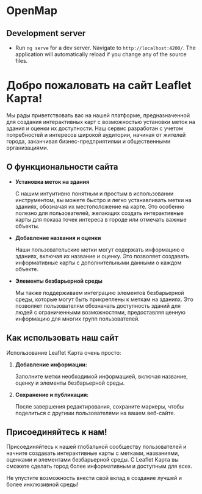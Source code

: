 # OpenMap

## Development server
- Run `ng serve` for a dev server. Navigate to `http://localhost:4200/`. The application will automatically reload if you change any of the source files.

<h1>Добро пожаловать на сайт Leaflet Карта!</h1>
  <p>
    Мы рады приветствовать вас на нашей платформе, предназначенной для создания
    интерактивных карт с возможностью установки меток на здания и оценки их
    доступности. Наш сервис разработан с учетом потребностей и интересов широкой
    аудитории, начиная от жителей города, заканчивая бизнес-предприятиями и
    общественными организациями.
  </p>
  <h2>О функциональности сайта</h2>
  <ul>
    <li>
      <strong>Установка меток на здания</strong>
      <p>
        С нашим интуитивно понятным и простым в использовании инструментом, вы
        можете быстро и легко устанавливать метки на зданиях, обозначая их
        местоположение на карте. Это особенно полезно для пользователей,
        желающих создать интерактивные карты для показа точек интереса в городе
        или отмечать важные объекты.
      </p>
    </li>
    <li>
      <strong>Добавление названия и оценки</strong>
      <p>
        Наши пользовательские метки могут содержать информацию о зданиях,
        включая их название и оценку. Это позволяет создавать информативные
        карты с дополнительными данными о каждом объекте.
      </p>
    </li>
    <li>
      <strong>Элементы безбарьерной среды</strong>
      <p>
        Мы также поддерживаем интеграцию элементов безбарьерной среды, которые
        могут быть прикреплены к меткам на зданиях. Это позволяет пользователям
        обозначать доступность зданий для людей с ограниченными возможностями,
        предоставляя ценную информацию для многих групп пользователей.
      </p>
    </li>
  </ul>
  <h2>Как использовать наш сайт</h2>
  <p>Использование Leaflet Карта очень просто:</p>
  <ol>
    <li>
      <strong>Добавление информации:</strong>
      <p>
        Заполните метки необходимой информацией, включая название, оценку и
        элементы безбарьерной среды.
      </p>
    </li>
    <li>
      <strong>Сохранение и публикация:</strong>
      <p>
        После завершения редактирования, сохраните маркеры, чтобы поделиться с
        другими пользователями на вашем веб-сайте.
      </p>
    </li>
  </ol>
  <h2>Присоединяйтесь к нам!</h2>
  <p>
    Присоединяйтесь к нашей глобальной сообществу пользователей и начните
    создавать интерактивные карты с метками, названиями, оценками и элементами
    безбарьерной среды. С Leaflet Карта вы сможете сделать город более
    информативным и доступным для всех.
  </p>
  <p class="call-to-action">
    Не упустите возможность внести свой вклад в создание лучшей и более
    инклюзивной среды!
  </p>
